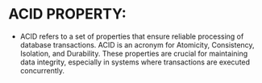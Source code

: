 
# ACID PROPERTY:
* ACID refers to a set of properties that ensure reliable processing of database transactions. ACID is an acronym for Atomicity, Consistency, Isolation, and Durability. These properties are crucial for maintaining 
  data integrity, especially in systems where transactions are executed concurrently.
